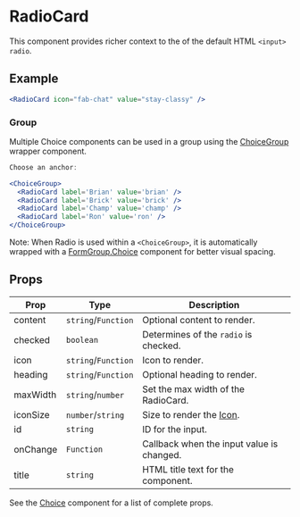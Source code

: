# RadioCard

This component provides richer context to the of the default HTML `<input>` `radio`.

## Example

```jsx
<RadioCard icon="fab-chat" value="stay-classy" />
```

### Group

Multiple Choice components can be used in a group using the [ChoiceGroup](../ChoiceGroup) wrapper component.

```jsx
Choose an anchor:

<ChoiceGroup>
  <RadioCard label='Brian' value='brian' />
  <RadioCard label='Brick' value='brick' />
  <RadioCard label='Champ' value='champ' />
  <RadioCard label='Ron' value='ron' />
</ChoiceGroup>
```

Note: When Radio is used within a `<ChoiceGroup>`, it is automatically wrapped with a [FormGroup.Choice](../FormGroup) component for better visual spacing.

## Props

| Prop     | Type                | Description                               |
| -------- | ------------------- | ----------------------------------------- |
| content  | `string`/`Function` | Optional content to render.               |
| checked  | `boolean`           | Determines of the `radio` is checked.     |
| icon     | `string`/`Function` | Icon to render.                           |
| heading  | `string`/`Function` | Optional heading to render.               |
| maxWidth | `string`/`number`   | Set the max width of the RadioCard.       |
| iconSize | `number`/`string`   | Size to render the [Icon](../Icon).       |
| id       | `string`            | ID for the input.                         |
| onChange | `Function`          | Callback when the input value is changed. |
| title    | `string`            | HTML title text for the component.        |

See the [Choice](../Choice) component for a list of complete props.
